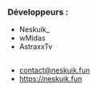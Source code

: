 ### Développeurs :
- Neskuik_
- wMidas
- AstraxxTv


##
- contact@neskuik.fun
- https://neskuik.fun
